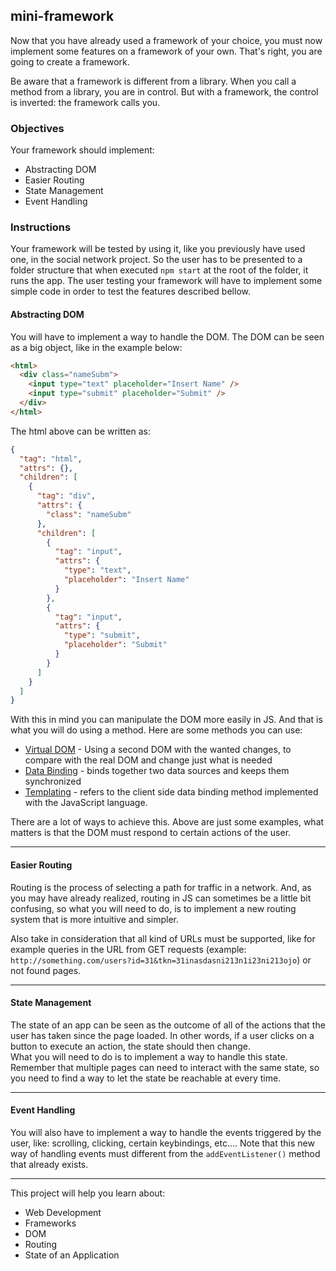 ## mini-framework

Now that you have already used a framework of your choice, you must now implement some features on a framework of your own. That's right, you are going to create a framework.

Be aware that a framework is different from a library. When you call a method from a library, you are in control. But with a framework, the control is inverted: the framework calls you.

### Objectives

Your framework should implement:

- Abstracting DOM
- Easier Routing
- State Management
- Event Handling

### Instructions

Your framework will be tested by using it, like you previously have used one, in the social network project. So the user has to be presented to a folder structure that when executed `npm start` at the root of the folder, it runs the app. The user testing your framework will have to implement some simple code in order to test the features described bellow.

#### Abstracting DOM

You will have to implement a way to handle the DOM. The DOM can be seen as a big object, like in the example below:

```html
<html>
  <div class="nameSubm">
    <input type="text" placeholder="Insert Name" />
    <input type="submit" placeholder="Submit" />
  </div>
</html>
```

The html above can be written as:

```json
{
  "tag": "html",
  "attrs": {},
  "children": [
    {
      "tag": "div",
      "attrs": {
        "class": "nameSubm"
      },
      "children": [
        {
          "tag": "input",
          "attrs": {
            "type": "text",
            "placeholder": "Insert Name"
          }
        },
        {
          "tag": "input",
          "attrs": {
            "type": "submit",
            "placeholder": "Submit"
          }
        }
      ]
    }
  ]
}
```

With this in mind you can manipulate the DOM more easily in JS. And that is what you will do using a method. Here are some methods you can use:

- [Virtual DOM](https://bitsofco.de/understanding-the-virtual-dom/) - Using a second DOM with the wanted changes, to compare with the real DOM and change just what is needed
- [Data Binding](https://docs.microsoft.com/en-us/dotnet/desktop-wpf/data/data-binding-overview?redirectedfrom=MSDN) - binds together two data sources and keeps them synchronized
- [Templating](https://medium.com/@BuildMySite1/javascript-templating-what-is-templating-7ff49d97db6b) - refers to the client side data binding method implemented with the JavaScript language.

There are a lot of ways to achieve this. Above are just some examples, what matters is that the DOM must respond to certain actions of the user.

---

#### Easier Routing

Routing is the process of selecting a path for traffic in a network. And, as you may have already realized, routing in JS can sometimes be a little bit confusing, so what you will need to do, is to implement a new routing system that is more intuitive and simpler.

Also take in consideration that all kind of URLs must be supported, like for example queries in the URL from GET requests (example: `http://something.com/users?id=31&tkn=31inasdasni213n1i23ni213ojo`) or not found pages.

---

#### State Management

The state of an app can be seen as the outcome of all of the actions that the user has taken since the page loaded. In other words, if a user clicks on a button to execute an action, the state should then change.\
What you will need to do is to implement a way to handle this state. Remember that multiple pages can need to interact with the same state, so you need to find a way to let the state be reachable at every time.

---

#### Event Handling

You will also have to implement a way to handle the events triggered by the user, like: scrolling, clicking, certain keybindings, etc.... Note that this new way of handling events must different from the `addEventListener()` method that already exists.

---

This project will help you learn about:

- Web Development
- Frameworks
- DOM
- Routing
- State of an Application
